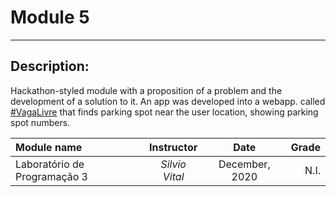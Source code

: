 # Module 5
---

## Description: 

Hackathon-styled module with a proposition of a problem and the development of a solution to it. An app was developed into a webapp. called [#VagaLivre](https://github.com/thiagojacinto/vagalivre-web) that finds parking spot near the user location, showing parking spot numbers.

| Module name | Instructor | Date | Grade |
| :---------- | :--------: | :---: | ----: |
| Laboratório de Programação 3 | *Silvio Vital* | December, 2020 | N.I. |
